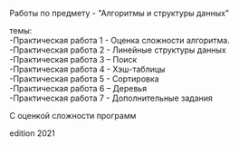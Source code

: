 Работы по предмету - "Алгоритмы и структуры данных"

темы:<br>
-Практическая работа 1 - Оценка сложности алгоритма.<br>
-Практическая работа 2 - Линейные структуры данных<br>
-Практическая работа 3 – Поиск<br>
-Практическая работа 4 - Хэш-таблицы<br>
-Практическая работа 5 - Сортировка<br>
-Практическая работа 6 – Деревья<br>
-Практическая работа 7 - Дополнительные задания<br>

С оценкой сложности программ<br>

edition 2021

